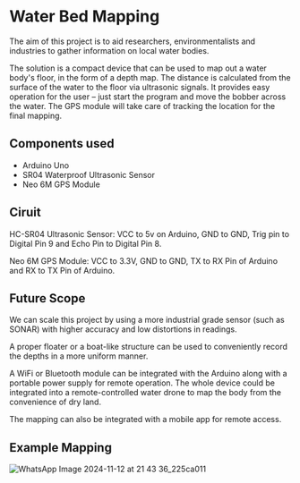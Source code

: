 # Water Bed Mapping
The aim of this project is to aid researchers, environmentalists and industries to gather information on local water bodies.​

The solution is a compact device that can be used to map out a water body's floor, in the form of a depth map. The distance is calculated from the surface of the water to the floor via ultrasonic signals. It provides easy operation for the user – just start the program and move the bobber across the water. The GPS module will take care of tracking the location for the final mapping.​
## Components used
- Arduino Uno
- SR04 Waterproof Ultrasonic Sensor
- Neo 6M GPS Module

## Ciruit
HC-SR04 Ultrasonic Sensor: VCC to 5v on Arduino, GND to GND, Trig pin to Digital Pin 9 and Echo Pin to Digital Pin 8.​

Neo 6M GPS Module: VCC to 3.3V, GND to GND, TX to RX Pin of Arduino and RX to TX Pin of Arduino. ​

## Future Scope
We can scale this project by using a more industrial grade sensor (such as SONAR) with higher accuracy and low distortions in readings.​

A proper floater or a boat-like structure can be used to conveniently record the depths in a more uniform manner.​

A WiFi or Bluetooth module can be integrated with the Arduino along with a portable power supply for remote operation. The whole device could be integrated into a remote-controlled water drone to map the body from the convenience of dry land.​

The mapping can also be integrated with a mobile app for remote access.​

## Example Mapping
![WhatsApp Image 2024-11-12 at 21 43 36_225ca011](https://github.com/user-attachments/assets/6ce7b352-64bb-4a0d-aefe-a4e7e7785cfa)

